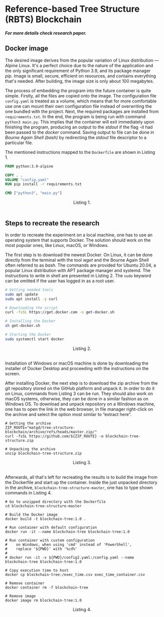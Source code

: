 # Reference-based Tree Structure (RBTS) Blockchain

***For more details check research paper.***

## Docker image

The desired image derives from the popular variation of Linux distribution — Alpine Linux. It's a perfect choice due to the nature of the application and the only significant requirement of Python 3.9, and its package manager *pip*. Image is small, secure, efficient on resources, and contains everything that's needed. After building, the image size is only about 100 megabytes.

The process of embedding the program into the future container is quite simple. Firstly, all the files are copied onto the image. The configuration file `config.yaml` is treated as a volume, which means that for more comfortable use one can mount their own configuration file instead of overwriting the one bundled with the project. Next, the required packages are installed from `requirements.txt`. In the end, the program is being run with command `python3 main.py`. This implies that the container will exit immediately upon finishing the program, producing an output to the *stdout* if the flag *-it* had been passed to the *docker* command. Saving output to file can be done in *Bourne Again Shell (bash)* by redirecting the *stdout* file descriptor to a particular file. 

The mentioned instructions mapped to the `Dockerfile` are shown in Listing 1.
```Dockerfile
FROM python:3.9-alpine

COPY . .
VOLUME "config.yaml"
RUN pip install -r requirements.txt

CMD ["python3", "main.py"]
```
<div align="center">Listing 1.</div>
<br/>
  
## Steps to recreate the research
In order to recreate the experiment on a local machine, one has to use an operating system that supports Docker. The solution should work on the most popular ones, like Linux, macOS, or Windows. 

The first step is to download the newest Docker. On Linux, it can be done directly from the terminal with the tool *wget* and the Bourne Again Shell often referred to as *bash*. The commands are provided for Ubuntu 20.04, a popular Linux distribution with APT package manager and systemd. The instructions to write in shell are presented in Listing 2. The `sudo` keyword can be omitted if the user has logged in as a root user.
```bash
# Getting needed tools
sudo apt update
sudo apt install -y curl 

# Downloading the script
curl -fsSL https://get.docker.com -o get-docker.sh

# Installing the Docker
sh get-docker.sh

# Starting the Docker
sudo systemctl start docker
```
<div align="center">Listing 2.</div>
<br/>
  
Installation of Windows or macOS machine is done by downloading the installer of Docker Desktop and proceeding with the instructions on the screen. 

After installing Docker, the next step is to download the zip archive from the git repository stored on the GitHub platform and unpack it. In order to do it on Linux, commands from Listing 3 can be run. They should also work on macOS systems, otherwise, they can be done in a similar fashion as on Windows OS. To download and unpack repository on a Windows machine, one has to open the link in the web browser, in file manager right-click on the archive and select the option most similar to “extract here”.

```shell
# Getting the archive  
ZIP_ROUTE="matgd/tree-structure-blockchain/archive/refs/heads/master.zip/"
curl -fsSL https://github.com/${ZIP_ROUTE} -o blockchain-tree-structure.zip

# Unpacking the archive
unzip blockchain-tree-structure.zip
```
<div align="center">Listing 3.</div>
<br/>  

Afterwards, all that's left for recreating the results is to build the image from the Dockerfile and start up the container. Inside the just unpacked directory in the archive, `blockchain-tree-structure-master`, one has to type shown commands in Listing 4.

```shell
# Go to unzipped directory with the Dockerfile
cd blockchain-tree-structure-master

# Build the Docker image
docker build -t blockchain-tree:1.0 .

# Run container with default configuration
docker run -it --name blockchain-tree blockchain-tree:1.0

# Run container with custom configuration
#    on Windows, when using 'cmd' instead of 'PowerShell', 
#    replace '${PWD}' with '%cd%'
#
# docker run -it -v ${PWD}/config2.yaml:/config.yaml --name blockchain-tree blockchain-tree:1.0

# Copy execution time to host
docker cp blockchain-tree:/exec_time.csv exec_time_container.csv

# Remove container
docker container rm -f blockchain-tree  

# Remove image
docker image rm blockchain-tree:1.0
```
<div align="center">Listing 4.</div>
<br/>  
